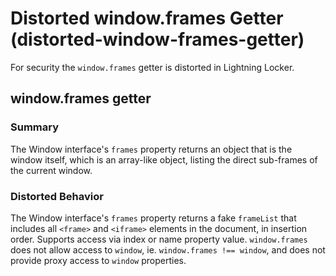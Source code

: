 # Distorted window.frames Getter (distorted-window-frames-getter)

For security the `window.frames` getter is distorted in Lightning Locker.

<!-- START generated embed: @locker/distortion/src/Window/docs/frames-getter.md -->
## window.frames getter

### Summary

The Window interface's `frames` property returns an object that is the window
itself, which is an array-like object, listing the direct sub-frames of the
current window.

### Distorted Behavior

The Window interface's `frames` property returns a fake `frameList` that includes
all `<frame>` and `<iframe>` elements in the document, in insertion order. Supports
access via index or name property value. `window.frames` does not allow access to
`window`, ie. `window.frames !== window`, and does not provide proxy access to
`window` properties.
<!-- END generated embed, please keep comment -->
